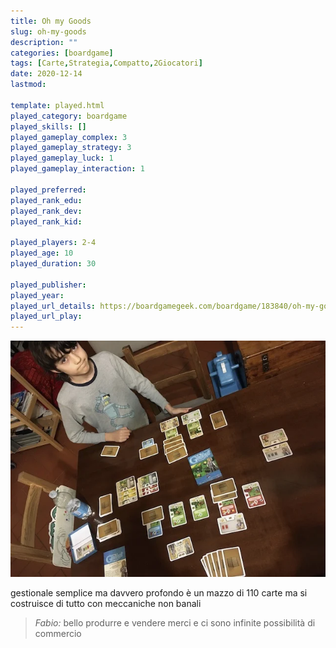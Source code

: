 ```yaml
---
title: Oh my Goods
slug: oh-my-goods
description: ""
categories: [boardgame]
tags: [Carte,Strategia,Compatto,2Giocatori]
date: 2020-12-14
lastmod: 

template: played.html
played_category: boardgame
played_skills: []
played_gameplay_complex: 3
played_gameplay_strategy: 3
played_gameplay_luck: 1
played_gameplay_interaction: 1

played_preferred: 
played_rank_edu: 
played_rank_dev: 
played_rank_kid: 

played_players: 2-4
played_age: 10
played_duration: 30

played_publisher: 
played_year: 
played_url_details: https://boardgamegeek.com/boardgame/183840/oh-my-goods
played_url_play: 
---
```


![](img/ohmygoods.webp)

gestionale semplice ma davvero profondo
è un mazzo di 110 carte ma si costruisce di tutto con meccaniche non banali

> *Fabio:*
> bello produrre e vendere merci e ci sono infinite possibilità di commercio
